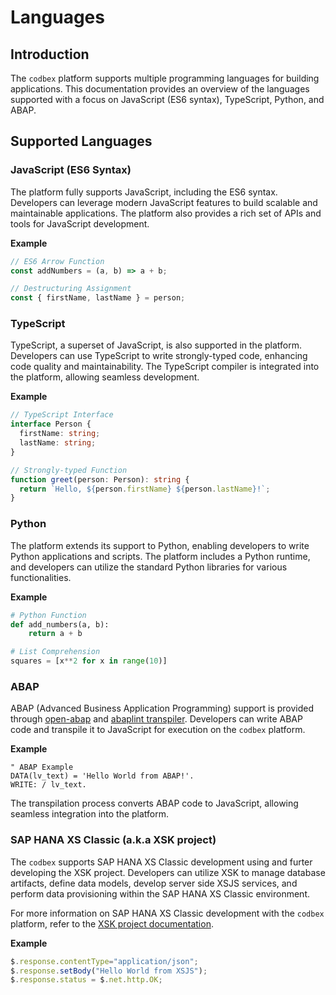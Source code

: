 # Languages

## Introduction

The `codbex` platform supports multiple programming languages for building applications. This documentation provides an overview of the languages supported with a focus on JavaScript (ES6 syntax), TypeScript, Python, and ABAP.

## Supported Languages

### JavaScript (ES6 Syntax)

The platform fully supports JavaScript, including the ES6 syntax. Developers can leverage modern JavaScript features to build scalable and maintainable applications. The platform also provides a rich set of APIs and tools for JavaScript development.

**Example**

```javascript
// ES6 Arrow Function
const addNumbers = (a, b) => a + b;

// Destructuring Assignment
const { firstName, lastName } = person;
```

### TypeScript

TypeScript, a superset of JavaScript, is also supported in the platform. Developers can use TypeScript to write strongly-typed code, enhancing code quality and maintainability. The TypeScript compiler is integrated into the platform, allowing seamless development.

**Example**

```typescript
// TypeScript Interface
interface Person {
  firstName: string;
  lastName: string;
}

// Strongly-typed Function
function greet(person: Person): string {
  return `Hello, ${person.firstName} ${person.lastName}!`;
}
```

### Python

The platform extends its support to Python, enabling developers to write Python applications and scripts. The platform includes a Python runtime, and developers can utilize the standard Python libraries for various functionalities.

**Example**

```python
# Python Function
def add_numbers(a, b):
    return a + b

# List Comprehension
squares = [x**2 for x in range(10)]
```

### ABAP

ABAP (Advanced Business Application Programming) support is provided through [open-abap](https://github.com/open-abap) and [abaplint transpiler](https://github.com/abaplint/transpiler). Developers can write ABAP code and transpile it to JavaScript for execution on the `codbex` platform.

**Example**

```abap
" ABAP Example
DATA(lv_text) = 'Hello World from ABAP!'.
WRITE: / lv_text.
```

The transpilation process converts ABAP code to JavaScript, allowing seamless integration into the platform.

### SAP HANA XS Classic (a.k.a XSK project)

The `codbex` supports SAP HANA XS Classic development using and furter developing the XSK project. Developers can utilize XSK to manage database artifacts, define data models, develop server side XSJS services, and perform data provisioning within the SAP HANA XS Classic environment.

For more information on SAP HANA XS Classic development with the `codbex` platform, refer to the [XSK project documentation](https://xsk.io).

**Example**

```javascript
$.response.contentType="application/json";
$.response.setBody("Hello World from XSJS");
$.response.status = $.net.http.OK;
```
